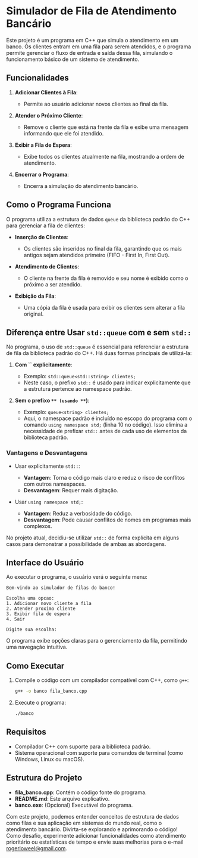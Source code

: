 # Simulador de Fila de Atendimento Bancário

Este projeto é um programa em C++ que simula o atendimento em um banco. Os clientes entram em uma fila para serem atendidos, e o programa permite gerenciar o fluxo de entrada e saída dessa fila, simulando o funcionamento básico de um sistema de atendimento.

## Funcionalidades

1. **Adicionar Clientes à Fila**:

   - Permite ao usuário adicionar novos clientes ao final da fila.

2. **Atender o Próximo Cliente**:

   - Remove o cliente que está na frente da fila e exibe uma mensagem informando que ele foi atendido.

3. **Exibir a Fila de Espera**:

   - Exibe todos os clientes atualmente na fila, mostrando a ordem de atendimento.

4. **Encerrar o Programa**:

   - Encerra a simulação do atendimento bancário.

## Como o Programa Funciona

O programa utiliza a estrutura de dados `queue` da biblioteca padrão do C++ para gerenciar a fila de clientes:

- **Inserção de Clientes**:

  - Os clientes são inseridos no final da fila, garantindo que os mais antigos sejam atendidos primeiro (FIFO - First In, First Out).

- **Atendimento de Clientes**:

  - O cliente na frente da fila é removido e seu nome é exibido como o próximo a ser atendido.

- **Exibição da Fila**:

  - Uma cópia da fila é usada para exibir os clientes sem alterar a fila original.

## Diferença entre Usar `std::queue` com e sem `std::`

No programa, o uso de `std::queue` é essencial para referenciar a estrutura de fila da biblioteca padrão do C++. Há duas formas principais de utilizá-la:

1. **Com **``** explicitamente**:

   - Exemplo: `std::queue<std::string> clientes;`
   - Neste caso, o prefixo `std::` é usado para indicar explicitamente que a estrutura pertence ao namespace padrão.

2. **Sem o prefixo **``** (usando **``**)**:

   - Exemplo: `queue<string> clientes;`
   - Aqui, o namespace padrão é incluído no escopo do programa com o comando `using namespace std;` (linha 10 no código). Isso elimina a necessidade de prefixar `std::` antes de cada uso de elementos da biblioteca padrão.

### Vantagens e Desvantagens

- Usar explicitamente `std::`:

  - **Vantagem**: Torna o código mais claro e reduz o risco de conflitos com outros namespaces.
  - **Desvantagem**: Requer mais digitação.

- Usar `using namespace std;`:

  - **Vantagem**: Reduz a verbosidade do código.
  - **Desvantagem**: Pode causar conflitos de nomes em programas mais complexos.

No projeto atual, decidiu-se utilizar `std::` de forma explícita em alguns casos para demonstrar a possibilidade de ambas as abordagens.

## Interface do Usuário

Ao executar o programa, o usuário verá o seguinte menu:

```
Bem-vindo ao simulador de filas do banco!

Escolha uma opcao:
1. Adicionar novo cliente a fila
2. Atender proximo cliente
3. Exibir fila de espera
4. Sair

Digite sua escolha:
```

O programa exibe opções claras para o gerenciamento da fila, permitindo uma navegação intuitiva.

## Como Executar

1. Compile o código com um compilador compatível com C++, como `g++`:
   ```bash
   g++ -o banco fila_banco.cpp
   ```
2. Execute o programa:
   ```bash
   ./banco
   ```

## Requisitos

- Compilador C++ com suporte para a biblioteca padrão.
- Sistema operacional com suporte para comandos de terminal (como Windows, Linux ou macOS).

## Estrutura do Projeto

- **fila\_banco.cpp**: Contém o código fonte do programa.
- **README.md**: Este arquivo explicativo.
- **banco.exe**: (Opcional) Executável do programa.

Com este projeto, podemos entender conceitos de estrutura de dados como filas e sua aplicação em sistemas do mundo real, como o atendimento bancário. Divirta-se explorando e aprimorando o código! Como desafio, experimente adicionar funcionalidades como atendimento prioritário ou estatísticas de tempo e envie suas melhorias para o e-mail [rogerioweel@gmail.com](mailto\:rogerioweel@gmail.com).


